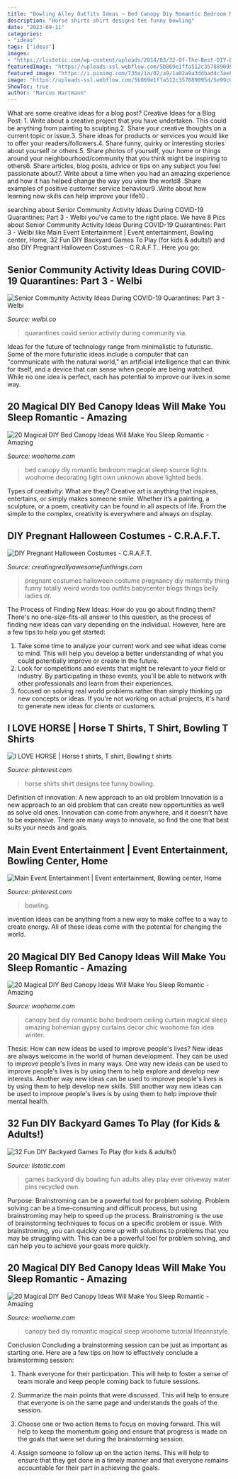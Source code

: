```yaml
---
title: "Bowling Alley Outfits Ideas ~ Bed Canopy Diy Romantic Bedroom Magical Sleep Source Lights Woohome Decorating Light Own Unknown Above Lighted Beds"
description: "Horse shirts shirt designs tee funny bowling"
date: "2023-09-11"
categories:
- "ideas"
tags: ["ideas"]
images:
- "https://listotic.com/wp-content/uploads/2014/03/32-Of-The-Best-DIY-Backyard-Games-You-Will-Ever-Play12.jpg"
featuredImage: "https://uploads-ssl.webflow.com/5b869e1ffa512c357889095d/5e99c00192d216285b4f467b_VCAPJS4yEBRA-5wY7k0dxqFlPP6dzL5xAwHQDnC5zpogvfLY80AE4QTwStqNhtJKCWN5yqtfNf6H9F8CQMLw2yD8PJkUMB4fyyuSVvnBeOhTPsY3TNQ21rli01kObe7l6xArAJZ7.png"
featured_image: "https://i.pinimg.com/736x/1a/02/a9/1a02a9a3ddbad4c3ae8634a121a51268--horse-horse-horse-riding.jpg"
image: "https://uploads-ssl.webflow.com/5b869e1ffa512c357889095d/5e99c00192d216285b4f467b_VCAPJS4yEBRA-5wY7k0dxqFlPP6dzL5xAwHQDnC5zpogvfLY80AE4QTwStqNhtJKCWN5yqtfNf6H9F8CQMLw2yD8PJkUMB4fyyuSVvnBeOhTPsY3TNQ21rli01kObe7l6xArAJZ7.png"
ShowToc: true
author: "Marcus Hartmann"
---
```



What are some creative ideas for a blog post?
Creative Ideas for a Blog Post: 1. Write about a creative project that you have undertaken. This could be anything from painting to sculpting.2. Share your creative thoughts on a current topic or issue.3. Share ideas for products or services you would like to offer your readers/followers.4. Share funny, quirky or interesting stories about yourself or others.5. Share photos of yourself, your home or things around your neighbourhood/community that you think might be inspiring to others6. Share articles, blog posts, advice or tips on any subject you feel passionate about7. Write about a time when you had an amazing experience and how it has helped change the way you view the world8 .Share examples of positive customer service behaviour9 .Write about how learning new skills can help improve your life10 .

	

		
searching about Senior Community Activity Ideas During COVID-19 Quarantines: Part 3 - Welbi you've came to the right place. We have 8 Pics about Senior Community Activity Ideas During COVID-19 Quarantines: Part 3 - Welbi like Main Event Entertainment | Event entertainment, Bowling center, Home, 32 Fun DIY Backyard Games To Play (for kids &amp; adults!) and also DIY Pregnant Halloween Costumes - C.R.A.F.T.. Here you go:
		
    
## Senior Community Activity Ideas During COVID-19 Quarantines: Part 3 - Welbi

<img loading=lazy src="https://uploads-ssl.webflow.com/5b869e1ffa512c357889095d/5e99c00192d216285b4f467b_VCAPJS4yEBRA-5wY7k0dxqFlPP6dzL5xAwHQDnC5zpogvfLY80AE4QTwStqNhtJKCWN5yqtfNf6H9F8CQMLw2yD8PJkUMB4fyyuSVvnBeOhTPsY3TNQ21rli01kObe7l6xArAJZ7.png" onerror="this.onerror=null;this.src='https://tse4.mm.bing.net/th?id=OIP.MMWh4T7zhEoIDbx7-2MsmgHaJ4&amp;pid=15.1';" alt="Senior Community Activity Ideas During COVID-19 Quarantines: Part 3 - Welbi">

_Source: welbi.co_

>quarantines covid senior activity during community via. 

	

Ideas for the future of technology range from minimalistic to futuristic. Some of the more futuristic ideas include a computer that can "communicate with the natural world," an artificial intelligence that can think for itself, and a device that can sense when people are being watched. While no one idea is perfect, each has potential to improve our lives in some way.

    
## 20 Magical DIY Bed Canopy Ideas Will Make You Sleep Romantic - Amazing

<img loading=lazy src="http://www.woohome.com/wp-content/uploads/2015/07/diy-bed-canopy-woohome-10.jpg" onerror="this.onerror=null;this.src='https://tse1.mm.bing.net/th?id=OIP.ohSb7bFCIAILYKSyLgIbxwHaJ4&amp;pid=15.1';" alt="20 Magical DIY Bed Canopy Ideas Will Make You Sleep Romantic - Amazing">

_Source: woohome.com_

>bed canopy diy romantic bedroom magical sleep source lights woohome decorating light own unknown above lighted beds. 

	

Types of creativity: What are they?
Creative art is anything that inspires, entertains, or simply makes someone smile. Whether it’s a painting, a sculpture, or a poem, creativity can be found in all aspects of life. From the simple to the complex, creativity is everywhere and always on display.

    
## DIY Pregnant Halloween Costumes - C.R.A.F.T.

<img loading=lazy src="https://www.creatingreallyawesomefunthings.com/wp-content/uploads/2015/09/thing-1.jpg" onerror="this.onerror=null;this.src='https://tse1.mm.bing.net/th?id=OIP.5ExVnIFuQUEnW44OafiC3gHaJ3&amp;pid=15.1';" alt="DIY Pregnant Halloween Costumes - C.R.A.F.T.">

_Source: creatingreallyawesomefunthings.com_

>pregnant costumes halloween costume pregnancy diy maternity thing funny totally weird words too outfits babycenter blogs things belly ladies dr. 

	

The Process of Finding New Ideas: How do you go about finding them?
There's no one-size-fits-all answer to this question, as the process of finding new ideas can vary depending on the individual. However, here are a few tips to help you get started: 
1. Take some time to analyze your current work and see what ideas come to mind. This will help you develop a better understanding of what you could potentially improve or create in the future. 
2. Look for competitions and events that might be relevant to your field or industry. By participating in these events, you'll be able to network with other professionals and learn from their experiences. 
3. focused on solving real world problems rather than simply thinking up new concepts or ideas. If you're not working on actual projects, it's hard to generate new ideas for clients or customers. 

    
## I LOVE HORSE | Horse T Shirts, T Shirt, Bowling T Shirts

<img loading=lazy src="https://i.pinimg.com/736x/1a/02/a9/1a02a9a3ddbad4c3ae8634a121a51268--horse-horse-horse-riding.jpg" onerror="this.onerror=null;this.src='https://tse1.mm.bing.net/th?id=OIP.pAakuEhXhYEgP_GvUlS_LgHaHa&amp;pid=15.1';" alt="I LOVE HORSE | Horse t shirts, T shirt, Bowling t shirts">

_Source: pinterest.com_

>horse shirts shirt designs tee funny bowling. 

	

Definition of innovation: A new approach to an old problem
Innovation is a new approach to an old problem that can create new opportunities as well as solve old ones. Innovation can come from anywhere, and it doesn't have to be expensive. There are many ways to innovate, so find the one that best suits your needs and goals.

    
## Main Event Entertainment | Event Entertainment, Bowling Center, Home

<img loading=lazy src="https://i.pinimg.com/736x/ae/11/06/ae11060c28185405f45c365dad68f1af--san-antonio-wanna.jpg" onerror="this.onerror=null;this.src='https://tse3.mm.bing.net/th?id=OIP.UPY3EDsCO2saCwjZZGXZhwHaJ5&amp;pid=15.1';" alt="Main Event Entertainment | Event entertainment, Bowling center, Home">

_Source: pinterest.com_

>bowling. 

	

invention ideas can be anything from a new way to make coffee to a way to create energy. All of these ideas come with the potential for changing the world.

    
## 20 Magical DIY Bed Canopy Ideas Will Make You Sleep Romantic - Amazing

<img loading=lazy src="http://www.woohome.com/wp-content/uploads/2015/07/diy-bed-canopy-woohome-7.jpg" onerror="this.onerror=null;this.src='https://tse1.mm.bing.net/th?id=OIP.LZTqIm2eGwprtgqTZqKl4QHaLH&amp;pid=15.1';" alt="20 Magical DIY Bed Canopy Ideas Will Make You Sleep Romantic - Amazing">

_Source: woohome.com_

>canopy bed diy romantic boho bedroom ceiling curtain magical sleep amazing bohemian gypsy curtains decor chic woohome fan idea winter. 

	

Thesis: How can new ideas be used to improve people's lives?
New ideas are always welcome in the world of human development. They can be used to improve people's lives in many ways. One way new ideas can be used to improve people's lives is by using them to help explore and develop new interests. Another way new ideas can be used to improve people's lives is by using them to help develop new skills. Still another way new ideas can be used to improve people's lives is by using them to help improve their mental health.

    
## 32 Fun DIY Backyard Games To Play (for Kids &amp; Adults!)

<img loading=lazy src="https://listotic.com/wp-content/uploads/2014/03/32-Of-The-Best-DIY-Backyard-Games-You-Will-Ever-Play12.jpg" onerror="this.onerror=null;this.src='https://tse2.mm.bing.net/th?id=OIP.poPMDi6xKaY6n11AQTmPeQHaNF&amp;pid=15.1';" alt="32 Fun DIY Backyard Games To Play (for kids &amp; adults!)">

_Source: listotic.com_

>games backyard diy bowling fun adults alley play ever driveway water pins recycled own. 

	

Purpose: Brainstroming can be a powerful tool for problem solving.
Problem solving can be a time-consuming and difficult process, but using brainstroming may help to speed up the process. Brainstroming is the use of brainstorming techniques to focus on a specific problem or issue. With brainstroming, you can quickly come up with solutions to problems that you may be struggling with. This can be a powerful tool for problem solving, and can help you to achieve your goals more quickly.

    
## 20 Magical DIY Bed Canopy Ideas Will Make You Sleep Romantic - Amazing

<img loading=lazy src="http://www.woohome.com/wp-content/uploads/2015/07/diy-bed-canopy-woohome-16.jpg" onerror="this.onerror=null;this.src='https://tse4.mm.bing.net/th?id=OIP.YIiPiE4aCrsLon3FvDQVHwHaNd&amp;pid=15.1';" alt="20 Magical DIY Bed Canopy Ideas Will Make You Sleep Romantic - Amazing">

_Source: woohome.com_

>canopy bed diy romantic magical sleep woohome tutorial lifeannstyle. 

	

Conclusion
Concluding a brainstorming session can be just as important as starting one. Here are a few tips on how to effectively conclude a brainstorming session:
1. Thank everyone for their participation. This will help to foster a sense of team morale and keep people coming back to future sessions.

2. Summarize the main points that were discussed. This will help to ensure that everyone is on the same page and understands the goals of the session.

3. Choose one or two action items to focus on moving forward. This will help to keep the momentum going and ensure that progress is made on the goals that were set during the brainstorming session.

4. Assign someone to follow up on the action items. This will help to ensure that they get done in a timely manner and that everyone remains accountable for their part in achieving the goals.

